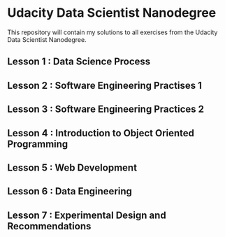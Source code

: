 # Udacity Data Scientist Nanodegree

This repository will contain my solutions to all exercises from the Udacity Data Scientist Nanodegree.

## Lesson 1 : Data Science Process
## Lesson 2 : Software Engineering Practises 1
## Lesson 3 : Software Engineering Practices 2
## Lesson 4 : Introduction to Object Oriented Programming
## Lesson 5 : Web Development
## Lesson 6 : Data Engineering
## Lesson 7 : Experimental Design and Recommendations

